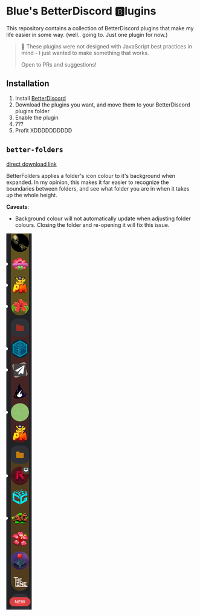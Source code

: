 # Blue's BetterDiscord 🅱️lugins

This repository contains a collection of BetterDiscord plugins that make my life easier in some way.
(well.. going to. Just one plugin for now.)

> 🚨 These plugins were not designed with JavaScript best practices in mind - I just wanted to make something that works.
>
> Open to PRs and suggestions!

## Installation

1. Install [BetterDiscord](https://betterdiscord.app/)
2. Download the plugins you want, and move them to your BetterDiscord plugins folder
3. Enable the plugin
4. ???
5. Profit XDDDDDDDDDD

## `better-folders` 

[direct download link](https://raw.githubusercontent.com/kadenscott/bbb/master/better-folders.plugin.js?)

BetterFolders applies a folder's icon colour to it's background when expanded. In my opinion, this makes it far easier
to recognize the boundaries between folders, and see what folder you are in when it takes up the whole height.

**Caveats**:

- Background colour will not automatically update when adjusting folder colours.
  Closing the folder and re-opening it will fix this issue.

![Read more words!](assets/better-folders-1.png)